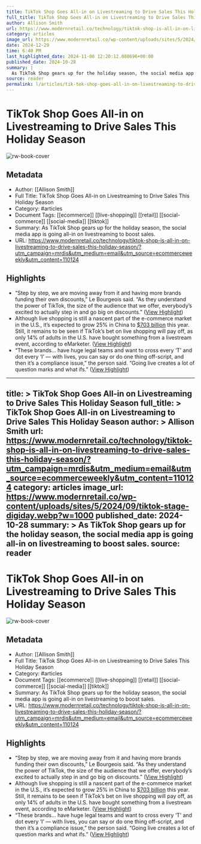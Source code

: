 ```yaml
---
title: TikTok Shop Goes All-in on Livestreaming to Drive Sales This Holiday Season
full_title: TikTok Shop Goes All-in on Livestreaming to Drive Sales This Holiday Season
author: Allison Smith
url: https://www.modernretail.co/technology/tiktok-shop-is-all-in-on-livestreaming-to-drive-sales-this-holiday-season/?utm_campaign=mrdis&utm_medium=email&utm_source=ecommerceweekly&utm_content=110124
category: articles
image_url: https://www.modernretail.co/wp-content/uploads/sites/5/2024/09/tiktok-stage-digiday.webp?w=1000
date: 2024-12-29
time: 6:40 PM
last_highlighted_date: 2024-11-08 12:20:12.880696+00:00
published_date: 2024-10-28
summary: |
  As TikTok Shop gears up for the holiday season, the social media app is going all-in on livestreaming to boost sales.
source: reader
permalink: l/articles/tik-tok-shop-goes-all-in-on-livestreaming-to-drive-sales-this-holiday-season
---
```

# TikTok Shop Goes All-in on Livestreaming to Drive Sales This Holiday Season

![rw-book-cover](https://www.modernretail.co/wp-content/uploads/sites/5/2024/09/tiktok-stage-digiday.webp?w=1000)

## Metadata
- Author: [[Allison Smith]]
- Full Title: TikTok Shop Goes All-in on Livestreaming to Drive Sales This Holiday Season
- Category: #articles
- Document Tags: [[ecommerce]] [[live-shopping]] [[retail]] [[social-commerce]] [[social-media]] [[tiktok]] 
- Summary: As TikTok Shop gears up for the holiday season, the social media app is going all-in on livestreaming to boost sales.
- URL: https://www.modernretail.co/technology/tiktok-shop-is-all-in-on-livestreaming-to-drive-sales-this-holiday-season/?utm_campaign=mrdis&utm_medium=email&utm_source=ecommerceweekly&utm_content=110124

## Highlights
- “Step by step, we are moving away from it and having more brands funding their own discounts,” Le Bourgeois said. “As they understand the power of TikTok, the size of the audience that we offer, everybody’s excited to actually step in and go big on discounts.” ([View Highlight](https://read.readwise.io/read/01jc5vc9ewwe321n14d042cwp3))
- Although live shopping is still a nascent part of the e-commerce market in the U.S., it’s expected to grow 25% in China to [$703 billion](https://www.emarketer.com/content/tiktok-determined-make-live-shopping-mainstream-while-amazon-leans-shoppable-tv) this year. Still, it remains to be seen if TikTok’s bet on live shopping will pay off, as only 14% of adults in the U.S. have bought something from a livestream event, according to eMarketer. ([View Highlight](https://read.readwise.io/read/01jc5vcny63xrp32khgj25jt2r))
- “These brands… have huge legal teams and want to cross every ‘T’ and dot every ‘I’ — with lives, you can say or do one thing off-script, and then it’s a compliance issue,” the person said. “Going live creates a lot of question marks and what ifs.” ([View Highlight](https://read.readwise.io/read/01jc5vfge1q7arfn4yzedz3pap))


---
title: >
  TikTok Shop Goes All-in on Livestreaming to Drive Sales This Holiday Season
full_title: >
  TikTok Shop Goes All-in on Livestreaming to Drive Sales This Holiday Season
author: >
  Allison Smith
url: https://www.modernretail.co/technology/tiktok-shop-is-all-in-on-livestreaming-to-drive-sales-this-holiday-season/?utm_campaign=mrdis&utm_medium=email&utm_source=ecommerceweekly&utm_content=110124
category: articles
image_url: https://www.modernretail.co/wp-content/uploads/sites/5/2024/09/tiktok-stage-digiday.webp?w=1000
published_date: 2024-10-28
summary: >
  As TikTok Shop gears up for the holiday season, the social media app is going all-in on livestreaming to boost sales.
source: reader
---
# TikTok Shop Goes All-in on Livestreaming to Drive Sales This Holiday Season

![rw-book-cover](https://www.modernretail.co/wp-content/uploads/sites/5/2024/09/tiktok-stage-digiday.webp?w=1000)

## Metadata
- Author: [[Allison Smith]]
- Full Title: TikTok Shop Goes All-in on Livestreaming to Drive Sales This Holiday Season
- Category: #articles
- Document Tags: [[ecommerce]] [[live-shopping]] [[retail]] [[social-commerce]] [[social-media]] [[tiktok]] 
- Summary: As TikTok Shop gears up for the holiday season, the social media app is going all-in on livestreaming to boost sales.
- URL: https://www.modernretail.co/technology/tiktok-shop-is-all-in-on-livestreaming-to-drive-sales-this-holiday-season/?utm_campaign=mrdis&utm_medium=email&utm_source=ecommerceweekly&utm_content=110124

## Highlights
- “Step by step, we are moving away from it and having more brands funding their own discounts,” Le Bourgeois said. “As they understand the power of TikTok, the size of the audience that we offer, everybody’s excited to actually step in and go big on discounts.” ([View Highlight](https://read.readwise.io/read/01jc5vc9ewwe321n14d042cwp3))
- Although live shopping is still a nascent part of the e-commerce market in the U.S., it’s expected to grow 25% in China to [$703 billion](https://www.emarketer.com/content/tiktok-determined-make-live-shopping-mainstream-while-amazon-leans-shoppable-tv) this year. Still, it remains to be seen if TikTok’s bet on live shopping will pay off, as only 14% of adults in the U.S. have bought something from a livestream event, according to eMarketer. ([View Highlight](https://read.readwise.io/read/01jc5vcny63xrp32khgj25jt2r))
- “These brands… have huge legal teams and want to cross every ‘T’ and dot every ‘I’ — with lives, you can say or do one thing off-script, and then it’s a compliance issue,” the person said. “Going live creates a lot of question marks and what ifs.” ([View Highlight](https://read.readwise.io/read/01jc5vfge1q7arfn4yzedz3pap))


